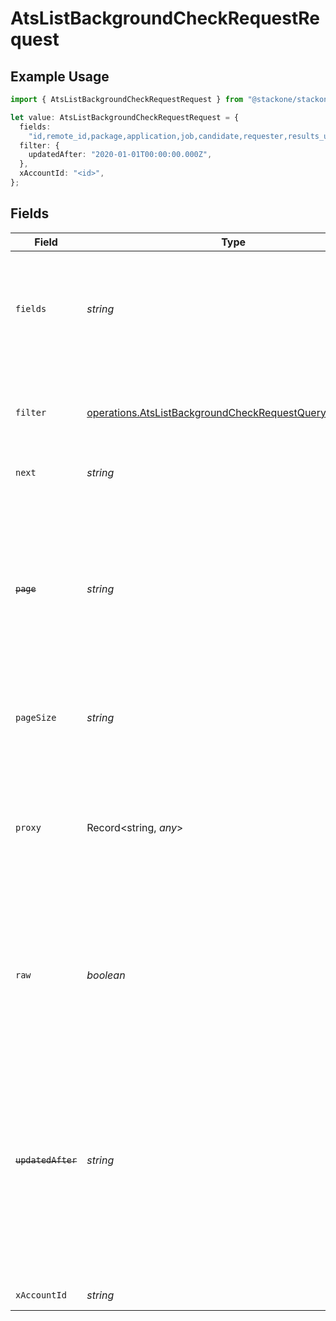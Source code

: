 # AtsListBackgroundCheckRequestRequest

## Example Usage

```typescript
import { AtsListBackgroundCheckRequestRequest } from "@stackone/stackone-client-ts/sdk/models/operations";

let value: AtsListBackgroundCheckRequestRequest = {
  fields:
    "id,remote_id,package,application,job,candidate,requester,results_update_url",
  filter: {
    updatedAfter: "2020-01-01T00:00:00.000Z",
  },
  xAccountId: "<id>",
};
```

## Fields

| Field                                                                                                                                                                                                  | Type                                                                                                                                                                                                   | Required                                                                                                                                                                                               | Description                                                                                                                                                                                            | Example                                                                                                                                                                                                |
| ------------------------------------------------------------------------------------------------------------------------------------------------------------------------------------------------------ | ------------------------------------------------------------------------------------------------------------------------------------------------------------------------------------------------------ | ------------------------------------------------------------------------------------------------------------------------------------------------------------------------------------------------------ | ------------------------------------------------------------------------------------------------------------------------------------------------------------------------------------------------------ | ------------------------------------------------------------------------------------------------------------------------------------------------------------------------------------------------------ |
| `fields`                                                                                                                                                                                               | *string*                                                                                                                                                                                               | :heavy_minus_sign:                                                                                                                                                                                     | The comma separated list of fields that will be returned in the response (if empty, all fields are returned)                                                                                           | id,remote_id,package,application,job,candidate,requester,results_update_url                                                                                                                            |
| `filter`                                                                                                                                                                                               | [operations.AtsListBackgroundCheckRequestQueryParamFilter](../../../sdk/models/operations/atslistbackgroundcheckrequestqueryparamfilter.md)                                                            | :heavy_minus_sign:                                                                                                                                                                                     | Filter parameters that allow greater customisation of the list response                                                                                                                                |                                                                                                                                                                                                        |
| `next`                                                                                                                                                                                                 | *string*                                                                                                                                                                                               | :heavy_minus_sign:                                                                                                                                                                                     | The unified cursor                                                                                                                                                                                     |                                                                                                                                                                                                        |
| ~~`page`~~                                                                                                                                                                                             | *string*                                                                                                                                                                                               | :heavy_minus_sign:                                                                                                                                                                                     | : warning: ** DEPRECATED **: This will be removed in a future release, please migrate away from it as soon as possible.<br/><br/>The page number of the results to fetch                               |                                                                                                                                                                                                        |
| `pageSize`                                                                                                                                                                                             | *string*                                                                                                                                                                                               | :heavy_minus_sign:                                                                                                                                                                                     | The number of results per page (default value is 25)                                                                                                                                                   |                                                                                                                                                                                                        |
| `proxy`                                                                                                                                                                                                | Record<string, *any*>                                                                                                                                                                                  | :heavy_minus_sign:                                                                                                                                                                                     | Query parameters that can be used to pass through parameters to the underlying provider request by surrounding them with 'proxy' key                                                                   |                                                                                                                                                                                                        |
| `raw`                                                                                                                                                                                                  | *boolean*                                                                                                                                                                                              | :heavy_minus_sign:                                                                                                                                                                                     | Indicates that the raw request result should be returned in addition to the mapped result (default value is false)                                                                                     |                                                                                                                                                                                                        |
| ~~`updatedAfter`~~                                                                                                                                                                                     | *string*                                                                                                                                                                                               | :heavy_minus_sign:                                                                                                                                                                                     | : warning: ** DEPRECATED **: This will be removed in a future release, please migrate away from it as soon as possible.<br/><br/>Use a string with a date to only select results updated after that given date | 2020-01-01T00:00:00.000Z                                                                                                                                                                               |
| `xAccountId`                                                                                                                                                                                           | *string*                                                                                                                                                                                               | :heavy_check_mark:                                                                                                                                                                                     | The account identifier                                                                                                                                                                                 |                                                                                                                                                                                                        |